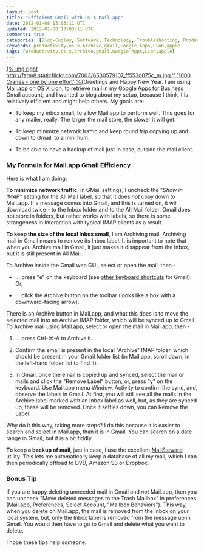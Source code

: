 ```yaml
---           
layout: post
title: "Efficient Gmail with OS X Mail.app"
date: 2012-01-08 13:03:11 UTC
updated: 2012-01-08 13:03:11 UTC
comments: true
categories: [Blog-Cogley, Software, Technology, Troubleshooting, Productivity, Tips]
keywords: productivity,os x,Archive,gmail,Google Apps,Lion,apple
tags: [productivity,os x,Archive,gmail,Google Apps,Lion,apple]
---
```

 


[{% img right http://farm8.staticflickr.com/7003/6530579107_ff553c075c_m.jpg '' '1000 Cranes - one by one effort' %}](http://www.flickr.com/photos/81796435@N00/6530579107 "View '1000 Cranes - one by one effort' on Flickr.com")Greetings and Happy New Year. I am using Mail.app on OS X Lion, to retrieve mail in my Google Apps for Business Gmail account, and I wanted to blog about my setup, because I think it is relatively efficient and might help others. My goals are:


- To keep my inbox small, to allow Mail.app to perform well. This goes for any mailer, really. The larger the mail store, the slower it will get. 

- To keep minimize network traffic and keep round trip copying up and down to Gmail, to a minimum. 

- To be able to have a backup of mail just in case, outside the mail client. 

### My Formula for Mail.app Gmail Efficiency



Here is what I am doing:




**To minimize network traffic**, in GMail settings, I uncheck the "_Show in IMAP_" setting for the All Mail label, so that it does _not_ copy down to Mail.app. If a message comes into Gmail, and this is turned on, it will download twice - to the Inbox folder and to the All Mail folder. Gmail does not store in folders, but rather works with labels, so there is some strangeness in interaction with typical IMAP clients as a result.




**To keep the size of the local Inbox small**, I am Archiving mail. Archiving mail in Gmail means to remove its Inbox label. It is important to note that when you Archive mail in Gmail, it just makes it disappear from the Inbox, but it is still present in All Mail.




To Archive inside the Gmail web GUI, select or open the mail, then -


- … press "e" on the keyboard (see [other keyboard shortcuts](http://support.google.com/mail/bin/answer.py?hl=en&answer=6594) for Gmail). Or, 

- … click the Archive button on the toolbar (looks like a box with a downward-facing arrow).



There is an Archive button in Mail.app, and what this does is to move the selected mail into an Archive IMAP folder, which will be synced up to Gmail. To Archive mail using Mail.app, select or open the mail in Mail.app, then -


1. … press Ctrl-⌘-A to Archive it. 

2. Confirm the email is present in the local "Archive" IMAP folder, which should be present in your Gmail folder list (in Mail.app, scroll down, in the left-hand folder list to find it). 

3. In Gmail, once the email is copied up and synced, select the mail or mails and click the "Remove Label" button, or, press "y" on the keyboard. Use Mail.app menu Window, Activity to confirm the sync, and, observe the labels in Gmail. At first, you will still see all the mails in the Archive label marked with an Inbox label as well, but, as they are synced up, these will be removed. Once it settles down, you can Remove the Label. 



Why do it this way, taking more steps? I do this because it is easier to search and select in Mail.app, than it is in Gmail. You can search on a date range in Gmail, but it is a bit fiddly.




**To keep a backup of mail**, just in case, I use the excellent [MailSteward](http://www.mailsteward.com/) utility. This lets me automatically keep a database of all my mail, which I can then periodically offload to DVD, Amazon S3 or Dropbox.


### Bonus Tip



If you are happy deleting unneeded mail in Gmail and _not_ Mail.app, then you can uncheck "Move deleted messages to the Trash Mailbox" in preferences (Mail.app, Preferences, Select Account, "Mailbox Behaviors"). This way, when you delete on Mail.app, the mail is removed from the Inbox on your local system, but, only the Inbox label is removed from the message up in Gmail. You would then have to go to Gmail and delete what you want to delete.




I hope these tips help someone.


